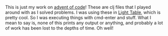 This is just my work on [advent of code](http://adventofcode.com/)! These are clj files that I played around with as I solved problems. I was using these in [Light Table](http://lighttable.com/), which is pretty cool. So I was executing things with cmd-enter and stuff. What I mean to say is, none of this prints any output or anything, and probably a lot of work has been lost to the depths of time. Oh well!
